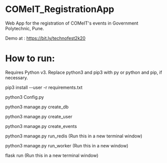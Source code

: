 # COMeIT_RegistrationApp
Web App for the registration of COMeIT's events in Government Polytechnic, Pune.

Demo at : https://bit.ly/technofest2k20



# How to run:
Requires Python v3. Replace python3 and pip3 with py or python and pip, if necessary.

pip3 install --user -r requirements.txt

python3 Config.py

python3 manage.py create_db

python3 manage.py create_user

python3 manage.py create_events

python3 manage.py run_redis (Run this in a new terminal window)

python3 manage.py run_worker (Run this in a new window)

flask run (Run this in a new terminal window)

